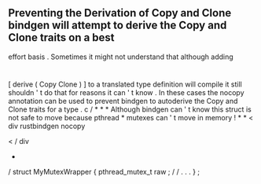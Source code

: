 #
Preventing
the
Derivation
of
Copy
and
Clone
bindgen
will
attempt
to
derive
the
Copy
and
Clone
traits
on
a
best
-
effort
basis
.
Sometimes
it
might
not
understand
that
although
adding
#
[
derive
(
Copy
Clone
)
]
to
a
translated
type
definition
will
compile
it
still
shouldn
'
t
do
that
for
reasons
it
can
'
t
know
.
In
these
cases
the
nocopy
annotation
can
be
used
to
prevent
bindgen
to
autoderive
the
Copy
and
Clone
traits
for
a
type
.
c
/
*
*
*
Although
bindgen
can
'
t
know
this
struct
is
not
safe
to
move
because
pthread
*
mutexes
can
'
t
move
in
memory
!
*
*
<
div
rustbindgen
nocopy
>
<
/
div
>
*
/
struct
MyMutexWrapper
{
pthread_mutex_t
raw
;
/
/
.
.
.
}
;
